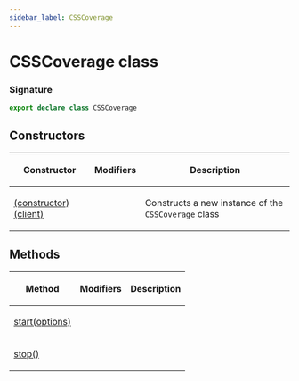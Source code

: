 ```yaml
---
sidebar_label: CSSCoverage
---
```


# CSSCoverage class

### Signature

```typescript
export declare class CSSCoverage
```

## Constructors

<table><thead><tr><th>

Constructor

</th><th>

Modifiers

</th><th>

Description

</th></tr></thead>
<tbody><tr><td>

<span id="_constructor_">[(constructor)(client)](./puppeteer.csscoverage._constructor_.md)</span>

</td><td>

</td><td>

Constructs a new instance of the `CSSCoverage` class

</td></tr>
</tbody></table>

## Methods

<table><thead><tr><th>

Method

</th><th>

Modifiers

</th><th>

Description

</th></tr></thead>
<tbody><tr><td>

<span id="start">[start(options)](./puppeteer.csscoverage.start.md)</span>

</td><td>

</td><td>

</td></tr>
<tr><td>

<span id="stop">[stop()](./puppeteer.csscoverage.stop.md)</span>

</td><td>

</td><td>

</td></tr>
</tbody></table>

